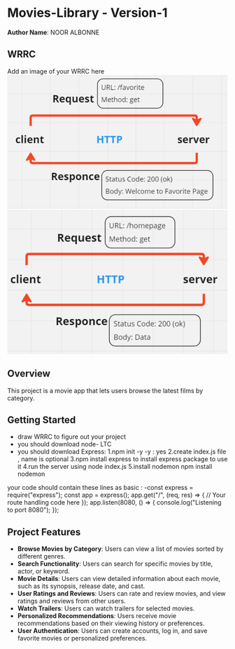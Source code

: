 # Movies-Library -  Version-1

**Author Name**: NOOR ALBONNE

## WRRC
Add an image of your WRRC here
![favoritepageWRRC](images/favoritepageWRRC.png)
![homepageWRRC](images/homepageWRRC.png)

## Overview
This project is a movie app that lets users browse the latest films by category.

## Getting Started
- draw WRRC to figure out your project
- you should download node- LTC
- you should download Express: 
1.npm init -y -y : yes
2.create index.js file , name is optional
3.npm install express to install express package to use it
4.run the server using node index.js
5.install nodemon npm install nodemon

your code should contain these lines as basic :
-const express = require("express");
const app = express();
app.get("/", (req, res) => {
    // Your route handling code here
});
app.listen(8080, () => {
    console.log("Listening to port 8080");
});


## Project Features

- **Browse Movies by Category**: Users can view a list of movies sorted by different genres.
- **Search Functionality**: Users can search for specific movies by title, actor, or keyword.
- **Movie Details**: Users can view detailed information about each movie, such as its synopsis, release date, and cast.
- **User Ratings and Reviews**: Users can rate and review movies, and view ratings and reviews from other users.
- **Watch Trailers**: Users can watch trailers for selected movies.
- **Personalized Recommendations**: Users receive movie recommendations based on their viewing history or preferences.
- **User Authentication**: Users can create accounts, log in, and save favorite movies or personalized preferences.
